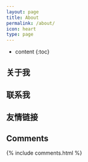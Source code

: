 ```yaml
---
layout: page
title: About
permalink: /about/
icon: heart
type: page
---
```


* content
{:toc}

## 关于我





## 联系我



## 友情链接


## Comments

{% include comments.html %}

